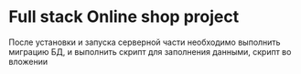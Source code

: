 # Full stack Online shop project

После установки и запуска серверной части необходимо выполнить миграцию БД, и выполнить скрипт для заполнения данными, скрипт во вложении
